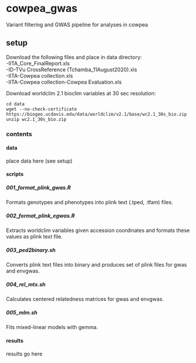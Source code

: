 # cowpea_gwas
Variant filtering and GWAS pipeline for analyses in cowpea

## setup
Download the following files and place in data directory:  
-IITA_Core_FinalReport.xls    
-ID-TVu CrossReference (Tchamba_11August2020).xls  
-IITA-Cowpea collection.xls   
-IITA-Cowpea collection-Cowpea Evaluation.xls  

Download worldclim 2.1 bioclim variables at 30 sec resolution:
```
cd data
wget --no-check-certificate https://biogeo.ucdavis.edu/data/worldclim/v2.1/base/wc2.1_30s_bio.zip
unzip wc2.1_30s_bio.zip
```

### contents
#### data  
place data here (see setup)

#### scripts  
##### 001_format_plink_gwas.R
Formats genotypes and phenotypes into plink text (.tped, .tfam) files.

##### 002_format_plink_egwas.R
Extracts worldclim variables given accession coordinates and formats these values as plink text file.  

##### 003_ped2binary.sh
Converts plink text files into binary and produces set of plink files for gwas and envgwas. 

##### 004_rel_mtx.sh
Calculates centered relatedness matrices for gwas and envgwas. 

##### 005_mlm.sh
Fits mixed-linear models with gemma.   

#### results
results go here
